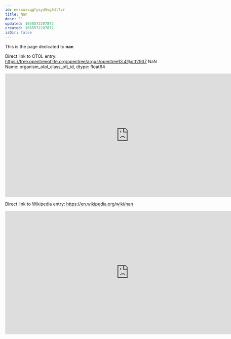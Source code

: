 ```yaml
---
id: nesxuzvqgfysyd5vg84l7vr
title: Nan
desc: ''
updated: 1655572207872
created: 1655572207872
isDir: false
---
```

This is the page dedicated to **nan**


Direct link to OTOL entry: https://tree.opentreeoflife.org/opentree/argus/opentree13.4@ott2937   NaN
Name: organism_otol_class_ott_id, dtype: float64



<html>
    <body>
    <iframe src="https://tree.opentreeoflife.org/opentree/argus/opentree13.4@ott2937   NaN
Name: organism_otol_class_ott_id, dtype: float64"
    width="800" height="400" frameborder="0" allowfullscreen> </iframe>
    </body>
</html>
    


Direct link to Wikipedia entry: https://en.wikipedia.org/wiki/nan



<html>
    <body>
    <iframe src="https://en.wikipedia.org/wiki/nan"
    width="800" height="400" frameborder="0" allowfullscreen> </iframe>
    </body>
</html>
    
